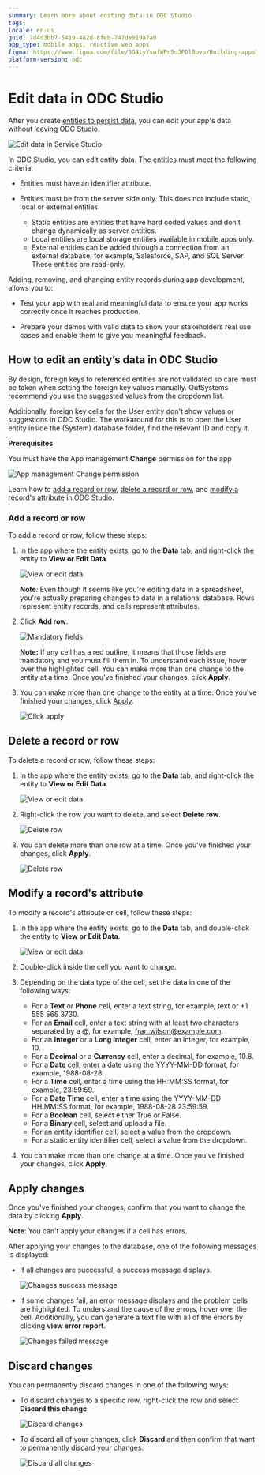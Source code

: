 ```yaml
---
summary: Learn more about editing data in ODC Studio
tags:
locale: en-us
guid: 7d4d3bb7-5419-482d-8feb-747de019a7a0
app_type: mobile apps, reactive web apps
figma: https://www.figma.com/file/6G4tyYswfWPn5uJPDlBpvp/Building-apps?type=design&node-id=4035%3A137&mode=design&t=3vXcogcuIh9sw9aQ-1
platform-version: odc
---
```


# Edit data in ODC Studio 

After you create [entities to persist data](../data/modeling/entity-create.md), you can edit your app's data without leaving ODC Studio.

![Edit data in Service Studio](images/edit-data-odcs.png)

In ODC Studio, you can edit entity data. The [entities](../data/modeling/entity.md) must meet the following criteria:

* Entities must have an identifier attribute.

* Entities must be from the server side only. This does not include static, local or external entities.

    * Static entities are entities that have hard coded values and don’t change dynamically as server entities.
    * Local entities are local storage entities available in mobile apps only.
    * External entities can be added through a connection from an external database, for example, Salesforce, SAP, and SQL Server. These entities are read-only. 

Adding, removing, and changing entity records during app development, allows you to:

* Test your app with real and meaningful data to ensure your app works correctly once it reaches production.

* Prepare your demos with valid data to show your stakeholders real use cases and enable them to give you meaningful feedback.

## How to edit an entity’s data in ODC Studio

<div class="info" markdown="1">

By design, foreign keys to referenced entities are not validated so care must be taken when setting the foreign key values manually. OutSystems recommend you use the suggested values from the dropdown list.

Additionally, foreign key cells for the User entity don't show values or suggestions in ODC Studio. The workaround for this is to open the User entity inside the (System) database folder, find the relevant ID and copy it.

</div>

**Prerequisites**

You must have the App management **Change** permission for the app

![App management Change permission](images/edit-data-change-permission-odcs.png)

Learn how to [add a record or row](#add-a-record-or-row), [delete a record or row](#delete-a-record-or-row), and [modify a record's attribute](#modify-a-records-attribute) in ODC Studio.

### Add a record or row

To add a record or row, follow these steps:

1. In the app where the entity exists, go to the **Data** tab, and right-click the entity to **View or Edit Data**.

    ![View or edit data](images/edit-data-view-edit-odcs.png)

    **Note**: Even though it seems like you're editing data in a spreadsheet, you're actually preparing changes to data in a relational database. Rows represent entity records, and cells represent attributes.

 1. Click **Add row**.

    ![Mandatory fields](images/edit-data-mandatory-fields-odcs.png)

    **Note:** If any cell has a red outline, it means that those fields are mandatory and you must fill them in. To understand each issue, hover over the highlighted cell. You can make more than one change to the entity at a time. Once you've finished your changes, click **Apply**.

1. You can make more than one change to the entity at a time. Once you've finished your changes, click [Apply](#apply-changes).

    ![Click apply](images/edit-data-add-row-odcs.png)

## Delete a record or row

To delete a record or row, follow these steps:
 
1. In the app where the entity exists, go to the **Data** tab, and right-click the entity to **View or Edit Data**.

    ![View or edit data](images/edit-data-view-edit-odcs.png)

1. Right-click the row you want to delete, and select **Delete row**.

    ![Delete row](images/edit-data-delete-row-odcs.png)

1. You can delete more than one row at a time. Once you've  finished your changes, click **Apply**.

    ![Delete row](images/edit-data-delete-row-apply-odcs.png)

## Modify a record's attribute

To modify a record's attribute or cell, follow these steps:

1. In the app where the entity exists, go to the **Data** tab, and double-click the entity to **View or Edit Data**.

    ![View or edit data](images/edit-data-view-edit-odcs.png)

1. Double-click inside the cell you want to change.

1. Depending on the data type of the cell, set the data in one of the following ways:

    * For a **Text** or **Phone** cell, enter a text string, for example, text or +1 555 565 3730.
    * For an **Email** cell, enter a text string with at least two characters separated by a @, for example, fran.wilson@example.com.
    * For an **Integer** or a **Long Integer** cell, enter an integer, for example, 10.
    * For a **Decimal** or a **Currency** cell, enter a decimal, for example, 10.8.
    * For a **Date** cell, enter a date using the YYYY-MM-DD format, for example, 1988-08-28.
    * For a **Time** cell, enter a time using the HH:MM:SS format, for example, 23:59:59.
    * For a **Date Time** cell, enter a time using the YYYY-MM-DD HH:MM:SS format, for example, 1988-08-28 23:59:59.
    * For a **Boolean** cell, select either True or False.
    * For a **Binary** cell, select and upload a file.
    * For an entity identifier cell, select a value from the dropdown.
    * For a static entity identifier cell, select a value from the dropdown.

1. You can make more than one change at a time. Once you've finished your changes, click **Apply**.

## Apply changes

Once you've finished your changes, confirm that you want to change the data by clicking **Apply**. 

**Note**: You can’t apply your changes if a cell has errors.

After applying your changes to the database, one of the following messages is displayed:

* If all changes are successful, a success message displays.

    ![Changes success message](images/edit-data-changes-success-odcs.png)

* If some changes fail, an error message displays and the problem cells are highlighted. To understand the cause of the errors, hover over the cell. Additionally, you can generate a text file with all of the errors by clicking **view error report**.

    ![Changes failed message](images/edit-data-changes-failed-odcs.png)

## Discard changes

You can permanently discard changes in one of the following ways:

* To discard changes to a specific row, right-click the row and select **Discard this change**.

    ![Discard changes](images/edit-data-discard-odcs.png)

* To discard all of your changes, click **Discard** and then confirm that want to permanently discard your changes.

    ![Discard all changes](images/edit-data-discard-all-changes-odcs.png)

